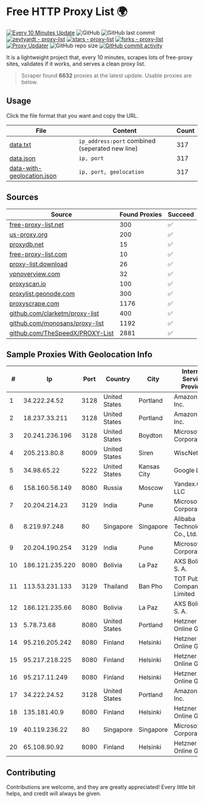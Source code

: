 
# Free HTTP Proxy List 🌍

[![Every 10 Minutes Update](https://github.com/mertguvencli/http-proxy-list/actions/workflows/main.yml/badge.svg?branch=main)](https://github.com/mertguvencli/http-proxy-list/actions/workflows/main.yml)
![GitHub](https://img.shields.io/github/license/mertguvencli/http-proxy-list)
![GitHub last commit](https://img.shields.io/github/last-commit/mertguvencli/http-proxy-list)
[![zevtyardt - proxy-list](https://img.shields.io/static/v1?label=zevtyardt&message=proxy-list&color=blue&logo=github)](https://github.com/zevtyardt/proxy-list "Go to GitHub repo")
[![stars - proxy-list](https://img.shields.io/github/stars/zevtyardt/proxy-list?style=social)](https://github.com/zevtyardt/proxy-list)
[![forks - proxy-list](https://img.shields.io/github/forks/zevtyardt/proxy-list?style=social)](https://github.com/zevtyardt/proxy-list)
[![Proxy Updater](https://github.com/zevtyardt/proxy-list/workflows/Proxy%20Updater/badge.svg)](https://github.com/zevtyardt/proxy-list/actions?query=workflow:"Proxy+Updater")
![GitHub repo size](https://img.shields.io/github/repo-size/zevtyardt/proxy-list)
[![GitHub commit activity](https://img.shields.io/github/commit-activity/m/zevtyardt/proxy-list?logo=commits)](https://github.com/zevtyardt/proxy-list/commits/main)

It is a lightweight project that, every 10 minutes, scrapes lots of free-proxy sites, validates if it works, and serves a clean proxy list.

> Scraper found **6632** proxies at the latest update. Usable proxies are below.

## Usage

Click the file format that you want and copy the URL.

|File|Content|Count|
|----|-------|-----|
|[data.txt](https://raw.githubusercontent.com/mertguvencli/http-proxy-list/main/proxy-list/data.txt)|`ip_address:port` combined (seperated new line)|317|
|[data.json](https://raw.githubusercontent.com/mertguvencli/http-proxy-list/main/proxy-list/data.json)|`ip, port`|317|
|[data-with-geolocation.json](https://raw.githubusercontent.com/mertguvencli/http-proxy-list/main/proxy-list/data-with-geolocation.json)|`ip, port, geolocation`|317|

## Sources

|Source|Found Proxies|Succeed|
|------|-------------|-------|
|[free-proxy-list.net](https://free-proxy-list.net)|300|✅|
|[us-proxy.org](https://www.us-proxy.org)|200|✅|
|[proxydb.net](http://proxydb.net)|15|✅|
|[free-proxy-list.com](https://free-proxy-list.com/?page=&port=&type%5B%5D=http&type%5B%5D=https&up_time=0&search=Search)|10|✅|
|[proxy-list.download](https://www.proxy-list.download/HTTP)|26|✅|
|[vpnoverview.com](https://vpnoverview.com/privacy/anonymous-browsing/free-proxy-servers)|32|✅|
|[proxyscan.io](https://www.proxyscan.io)|100|✅|
|[proxylist.geonode.com](https://proxylist.geonode.com/api/proxy-list?limit=300&page=1&sort_by=lastChecked&sort_type=desc&protocols=http,https)|300|✅|
|[proxyscrape.com](https://api.proxyscrape.com/v2/?request=displayproxies&protocol=http&timeout=10000&country=all&ssl=all&anonymity=all)|1176|✅|
|[github.com/clarketm/proxy-list](https://raw.githubusercontent.com/clarketm/proxy-list/master/proxy-list-raw.txt)|400|✅|
|[github.com/monosans/proxy-list](https://raw.githubusercontent.com/monosans/proxy-list/main/proxies/http.txt)|1192|✅|
|[github.com/TheSpeedX/PROXY-List](https://raw.githubusercontent.com/TheSpeedX/PROXY-List/master/http.txt)|2881|✅|


## Sample Proxies With Geolocation Info

|#|Ip|Port|Country|City|Internet Service Provider|
|-|--|----|-------|----|-------------------------|
|1|34.222.24.52|3128|United States|Portland|Amazon.com, Inc.|
|2|18.237.33.211|3128|United States|Portland|Amazon.com, Inc.|
|3|20.241.236.196|3128|United States|Boydton|Microsoft Corporation|
|4|205.213.80.8|8009|United States|Siren|WiscNet|
|5|34.98.65.22|5222|United States|Kansas City|Google LLC|
|6|158.160.56.149|8080|Russia|Moscow|Yandex.Cloud LLC|
|7|20.204.214.23|3129|India|Pune|Microsoft Corporation|
|8|8.219.97.248|80|Singapore|Singapore|Alibaba (US) Technology Co., Ltd.|
|9|20.204.190.254|3129|India|Pune|Microsoft Corporation|
|10|186.121.235.220|8080|Bolivia|La Paz|AXS Bolivia S. A.|
|11|113.53.231.133|3129|Thailand|Ban Pho|TOT Public Company Limited|
|12|186.121.235.66|8080|Bolivia|La Paz|AXS Bolivia S. A.|
|13|5.78.73.68|8080|United States|Portland|Hetzner Online GmbH|
|14|95.216.205.242|8080|Finland|Helsinki|Hetzner Online GmbH|
|15|95.217.218.225|8080|Finland|Helsinki|Hetzner Online GmbH|
|16|95.217.11.249|8080|Finland|Helsinki|Hetzner Online GmbH|
|17|34.222.24.52|3128|United States|Portland|Amazon.com, Inc.|
|18|135.181.40.9|8080|Finland|Helsinki|Hetzner Online GmbH|
|19|40.119.236.22|80|Singapore|Singapore|Microsoft Corporation|
|20|65.108.90.92|8080|Finland|Helsinki|Hetzner Online GmbH|



## Contributing

Contributions are welcome, and they are greatly appreciated! Every
little bit helps, and credit will always be given.

